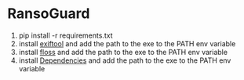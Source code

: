 # RansoGuard

1) pip install -r requirements.txt
2) install [exiftool](https://exiftool.org/install.html) and add the path to the exe to the PATH env variable
3) install [floss](https://github.com/mandiant/flare-floss/tree/7b3a7cd2204bd5de62ca210d0100fbe89ebc0e38) and add the path to the exe to the PATH env variable
4) install [Dependencies](https://github.com/lucasg/Dependencies) and add the path to the exe to the PATH env variable
